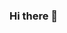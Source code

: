 ### Hi there 👋

<!--
**jgh2i/jgh2i** is a ✨ _special_ ✨ repository because its `README.md` (this file) appears on your GitHub profile.

Here are some ideas to get you started:

-🙂 I’m a Senior Data Engineer Architect Modeler
- - With entrepreneurial abilities to take projects from ideation to deliverables. Proficiency in data pipelines, data structures, algorithms and automating the boring stuff so we can design the important stuff.

-->
